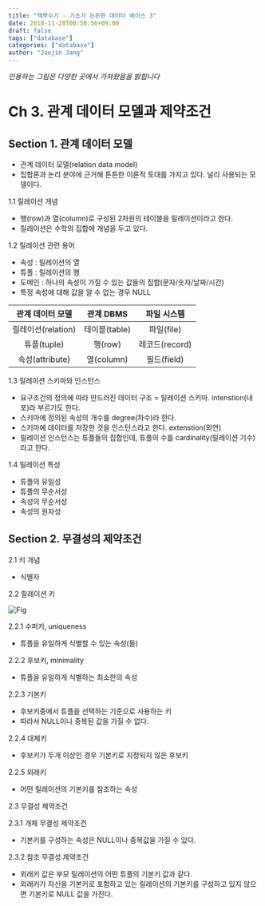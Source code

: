 ```yaml
---
title: "책뿌수기 - 기초가 든든한 데이터 베이스 3"
date: 2018-11-28T00:50:56+09:00
draft: false
tags: ["database"]
categories: ["database"]
author: "Jaejin Jang"
---
```


*인용하는 그림은 다양한 곳에서 가져왔음을 밝힙니다*

# Ch 3. 관계 데이터 모델과 제약조건

## Section 1. 관계 데이터 모델

* 관계 데이터 모델(relation data model)
 * 집합론과 논리 분야에 근거해 튼튼한 이론적 토대를 가지고 있다. 널리 사용되는 모델이다.

1.1 릴레이션 개념

* 행(row)과 열(column)로 구성된 2차원의 테이블을 릴레이션이라고 한다.
* 릴레이션은 수학의 집합에 개념을 두고 있다.

1.2 릴레이션 관련 용어

* 속성 : 릴레이션의 열
* 튜플 : 릴레이션의 행
* 도메인 : 하나의 속성이 가질 수 있는 값들의 집합(문자/숫자/날짜/시간)
* 특정 속성에 대해 값을 알 수 없는 경우 NULL

| 관계 데이터 모델 | 관계 DBMS | 파일 시스템 |
| :--------: | :--------: | :--------: |
| 릴레이션(relation) | 테이블(table) | 파일(file) |
| 튜플(tuple) | 행(row) | 레코드(record) |
| 속성(attribute) | 열(column) | 필드(field) |

1.3 릴레이션 스키마와 인스턴스

* 요구조건의 정의에 따라 만드러진 데이터 구조 = 릴레이션 스키마. intenstion(내포)라 부르기도 한다.
* 스키마에 정의된 속성의 개수를 degree(차수)라 한다.
* 스키마에 데이터를 저장한 것을 인스턴스라고 한다. extenstion(외연)
* 릴레이션 인스턴스는 튜플들의 집합인데, 튜플의 수를 cardinality(릴레이션 기수)라고 한다.

1.4 릴레이션 특성

* 튜플의 유일성
* 튜플의 무순서성
* 속성의 무순서성
* 속성의 원자성

## Section 2. 무결성의 제약조건

2.1 키 개념

* 식별자

2.2 릴레이션 키

![Fig](/db11_1.jpg "db11_1.jpg")

2.2.1 수퍼키, uniqueness

* 튜플을 유일하게 식별할 수 있는 속성(들)

2.2.2 후보키, minimality

* 튜플을 유일하게 식별하는 최소한의 속성

2.2.3 기본키

* 후보키중에서 튜플을 선택하는 기준으로 사용하는 키
* 따라서 NULL이나 중복된 값을 가질 수 없다.

2.2.4 대체키

* 후보키가 두개 이상인 경우 기본키로 지정되지 않은 후보키

2.2.5 외래키

* 어떤 릴레이션의 기본키를 참조하는 속성

2.3 무결성 제약조건

2.3.1 개체 무결성 제약조건

* 기본키를 구성하는 속성은 NULL이나 중복값을 가질 수 있다.

2.3.2 참조 무결성 제약조건

* 외래키 값은 부모 릴레이션의 어떤 튜플의 기본키 값과 같다.
* 외래키가 자신을 기본키로 포함하고 있는 릴레이션의 기본키를 구성하고 있지 않으면 기본키로 NULL 값을 가진다.
